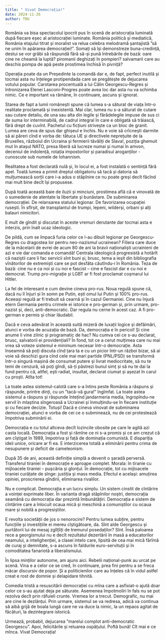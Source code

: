 ```yaml
---
title: " Vivat Democrația!"
date: 2024-11-26
author: TRU
---
```

 

 România va bisa spectacolul ipocrit pus în scenă de aristocrația luminată după fiecare eșec al aristocrației luminate. România politică și mediatică, România etajului titrat și moralist va relua celebra melodramă șantajistă ”să ne unim în apărarea democrației!”. Somați să își demonstreze buna-credință, destui se vor grăbi să răspundă fără să-și pună întrebările de bază: oare cine ne cheamă la luptă? piromanii deghizați în pompieri? salvamarii care au deschis pompa de apă peste prostimea închisă în pivniță?

Operația poate da un Președinte la comandă dar e, de fapt, perfect inutilă și tocmai asta nu înțelege protipendada care se pregătește de dejucarea votului popular. Carotarea procentuală a lui Călin Georgescu-Regres și întronizarea Elenei Lasconi-Progres poate avea loc dar asta nu va schimba nimic. Ce e important va rămâne, în continuare, ascuns și ignorat.

Starea de fapt a lumii românești spune că lumea s-a săturat de viața într-o realitate proclamată și inexistentă. Mai clar, lumea nu s-a săturat de cutare sau cutare detaliu, de una sau alta din legile și fărădelegile impuse de sus ci de suma lor interminabilă, de cadrul integral în care e obligată să trăiască, fără drept de cuvînt. Pachetul cu ficțiuni strivește ca un bloc de granit. Lumea are ceva de spus dar ghișeul e închis. Nu e voie să crîcnești darmite să ai păreri cînd e vorba de: tătuca UE și directivele neprețuite de la Bruxelles, războiul din Ucraina și fermierii tăvăliți de Slava!, poziția ghemuit mut în atașul NATO, presa liberă să lucreze numai și numai în amvon, deceniul de indolență, rotația impostorilor și paradisul aroganților - cunoscute sub numele de Iohannism.

Realitatea a fost declarată nulă și, în locul ei, a fost instalată o sentință fără apel. Toată lumea a primit dreptul obligatoriu să tacă și datoria să mulțumească sorții care i-a adus o stăpînire ce nu poate greși decît făcînd mai mult bine decît își propusese.

După toată această baie de iluzii și minciuni, prostimea află că e vinovată de o sumedenie de atentate la libertate și bunăstare. De subminarea democrației. De relansarea statului legionar. De favorizarea ocupației rusești. În sfîrșit, de transplantul de trumpi, lepeni, wilderși, orbani și alți balauri nimicitori.

E mult de gîndit și discutat în aceste vremuri derutante dar tocmai asta e interzis, prin înalt ucaz ideologic.

De pildă, cum se împacă furia celor ce l-au dibuit legionar pe Georgescu-Regres cu dragostea lor pentru neo-nazismul ucrainean? Filiera care duce de la măcelarii de evrei de acum 80 de ani la bravii naționaliști ucrainieni de azi e vie dar comanda e comandă! Centrala ideologică progresistă a hotărît că naziștii care îi fac servicii sînt buni și, brusc, tema a ieșit din bibliografia vînătorilor de extremiști care se pot desfăta căutîndu-i în România. Teza de bază: cine nu e ca noi și cu noi e fascist – cine e fascist dar e cu noi e democrat. Trump pro-migrație și LGBT ar fi fost proclamat coșmarul lui Hitler.  

La fel de interesant e cum devine cineva pro-rus. Noua regulă spune că, dacă nu îl înjuri și în somn pe Putin, ești omul lui Putin și 100% pro-rus. Aceeași regulă ar fi trebuit să cearnă și în cazul Germaniei. Cine nu înjură etern Germania pentru crimele ei istorice e pro-german și, prin urmare, pro-nazist și, deci, anti-democratic. Dar regula nu cerne în acest caz. A fi pro-german e permis și chiar lăudabil.

Dacă e ceva adevărat în această suită mizeră de luxații logice și defăimări, atunci e vorba de acuzația de bază. Da, democrația e în pericol! Și cine anume îi vine zilnic și programatic de hac? Nu cumva cei ce s-au declarat, brusc, salvatorii ei providențiali? În fond, tot ce a cerut mulțimea care nu mai vrea să voteze sistemul e minimum necesar într-o democrație. Asta înseamnă să poți discuta cînd țara ta e cu un picior într-un război bizar, să ai voie să deschizi gura cînd cele mai mari partide (PNL/PSD) se transformă într-o singură mașină de consumat putere și  livrat mediocritate, să nu te temi de cenzură, să poți gîndi, să-ți păstrezi bunul simț și să nu te dai la fund pentru că, altfel, ești radiat, insultat, declarat ciumat și   așezat în carul cu proști. Atîta tot!

La toate astea sistemul-calotă care s-a întins peste România a răspuns și răspunde, printre dinți, cu un ”tacă-vă gura!” îngîmfat. La toate astea sistemul a răspuns și răspunde întețind jandarmeria media, îngropîndu-ne servil în mlaștina sîngeroasă a Ucrainei și înmulțindu-se în fiecare instituție și cu fiecare decizie. Totuși! Dacă e cineva vinovat de subminarea democrației, atunci e vorba de cei ce o subminează, nu de cei protestează împotriva subminării ei.

Democrația e cu totul altceva decît lozincile obosite pe care le agită azi casta locală. Democrația a fost și rămîne ce ni s-a promis și ce am crezut că am cîștigat în 1989, împotriva și față de dominația comunistă. E dispariția ideii unice, oricare ar fi ea. E interzicerea totală a eliminării pentru crima de nesupunere și deficit de cameleonism.

După 35 de ani, această definiție simplă a devenit o șaradă perversă. Transferul tiraniei în democrație e aproape complet. Morala: în tiranie cu mijloacele tiraniei – pușcăria și glonțul. În democrație, tot cu mijloacele tiraniei curățate de sînge: justiția și mass media. Efectul e același: amuțirea opiniei, proscrierea gîndirii, eliminarea rivalilor.

Nu e complicat. Democrația e un lucru simplu. Un sistem cinstit de cîntărire a voinței exprimate liber. În varianta dragă stăpînilor noștri, democrația seamănă cu democrația dar prezintă îmbunătățiri. Democrația e sistem de cîntărire care a înlocuit ocaua mică și meschină a comuniștilor cu ocaua mare și nobilă a progresiștilor.

E revolta societății de jos o nenorocire? Pentru lumea subțire, pentru funcțiile și investițiile ei mereu cîștigătoare, da. Sînt alde Georgescu și purtătorii lui de mesaj zgîlțîiți de tremurul posedaților? Sînt. Însă paloarea rece a georgismului nu e decît rezultatul dezertării în masă a educatorilor neamului, a intelighenției, a clasei intelo care, lipsită de cea mai mică fărîmă de curaj și demnitate, s-a ascuns în faldurile euro-servituții și în comoditatea fanariotă a liberalismului.

În lipsa minților autonome, am ajuns aici. Rebelii național-punk au urcat pe scenă. Vina e a celor ce se cred, în continuare, prea fini pentru a se freca măcar discursiv de popor. Și a politicienilor care au înțeles că în vidul astfel creat e rost de domnie și delapidare tihnită.

Comedia tristă a resuscitării democrației cu mîna care a asfixiat-o ajută doar celor ce s-au ajutat deja pe săturate. Asemenea împotmoliri în fals nu se pot rezolva decît prin răfuieli crunte. Vremea lor a trecut. Demografic, nu mai are cine le dezlănțui. Prin urmare, sistemul se va redresa, adică va continua să aibă grijă de boala lungă care ne va duce la nimic, la un repaos agitat de făcături, la dezintegrare istorică.  

Urmează, probabil, dejucarea ”marelui complot anti-democratic Georgescu”. Apoi, felicitările și reluarea ospățului. Poftă bună! Cît mai e ce mînca. Vivat Democrația!
